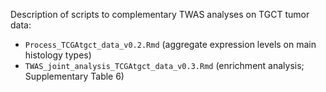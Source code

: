 
Description of scripts to complementary TWAS analyses on TGCT tumor data:

- `Process_TCGAtgct_data_v0.2.Rmd` (aggregate expression levels on main histology types) 
- `TWAS_joint_analysis_TCGAtgct_data_v0.3.Rmd` (enrichment analysis; Supplementary Table 6)

